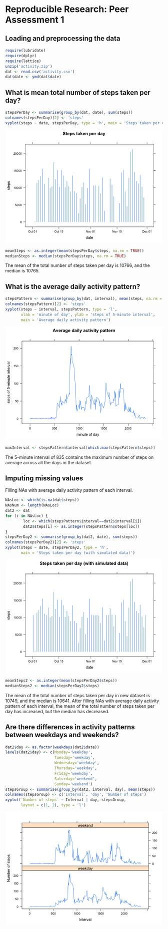 # Reproducible Research: Peer Assessment 1


## Loading and preprocessing the data


```r
require(lubridate)
require(dplyr)
require(lattice)
unzip('activity.zip')
dat <- read.csv('activity.csv')
dat$date <- ymd(dat$date)
```

## What is mean total number of steps taken per day?


```r
stepsPerDay <- summarise(group_by(dat, date), sum(steps))
colnames(stepsPerDay)[2] <- 'steps'
xyplot(steps ~ date, stepsPerDay, type = 'h', main = 'Steps taken per day')
```

![](./PA1_template_files/figure-html/stepsPerDay-1.png) 

```r
meanSteps <- as.integer(mean(stepsPerDay$steps, na.rm = TRUE))
medianSteps <- median(stepsPerDay$steps, na.rm = TRUE)
```

The mean of the total number of steps taken per day is 10766, and the median is 10765.

## What is the average daily activity pattern?


```r
stepsPattern <- summarise(group_by(dat, interval), mean(steps, na.rm = TRUE))
colnames(stepsPattern)[2] <- 'steps'
xyplot(steps ~ interval, stepsPattern, type = 'l',
       xlab = 'minute of day', ylab = 'steps of 5-minute interval',
       main = 'Average daily activity pattern')
```

![](./PA1_template_files/figure-html/stepsPattern-1.png) 

```r
maxInterval <- stepsPattern$interval[which.max(stepsPattern$steps)]
```

The 5-minute interval of 835 contains the maximum number of steps on average across all the days in the dataset.

## Imputing missing values

Filling NAs with average daily activity pattern of each interval.

```r
NAsLoc <- which(is.na(dat$steps))
NAsNum <- length(NAsLoc)
dat2 <- dat
for (i in NAsLoc) {
        loc <- which(stepsPattern$interval==dat2$interval[i])
        dat2$steps[i] <- as.integer(stepsPattern$steps[loc])
}
stepsPerDay2 <- summarise(group_by(dat2, date), sum(steps))
colnames(stepsPerDay2)[2] <- 'steps'
xyplot(steps ~ date, stepsPerDay2, type = 'h', 
       main = 'Steps taken per day (with simulated data)')
```

![](./PA1_template_files/figure-html/simulateData-1.png) 

```r
meanSteps2 <- as.integer(mean(stepsPerDay2$steps))
medianSteps2 <- median(stepsPerDay2$steps)
```

The mean of the total number of steps taken per day in new dataset is 10749, and the median is 10641. After filling NAs with average daily activity pattern of each interval, the mean of the total number of steps taken per day has increased, but the median has decreased.

## Are there differences in activity patterns between weekdays and weekends?


```r
dat2$day <- as.factor(weekdays(dat2$date))
levels(dat2$day) <- c(Monday='weekday',
                      Tuesday='weekday',
                      Wednesday='weekday',
                      Thursday='weekday',
                      Friday='weekday',
                      Saturday='weekend',
                      Sunday='weekend')
stepsGroup <- summarise(group_by(dat2, interval, day), mean(steps))
colnames(stepsGroup) <- c('Interval', 'day', 'Number of steps')
xyplot(`Number of steps` ~ Interval | day, stepsGroup,
       layout = c(1, 2), type = 'l')
```

![](./PA1_template_files/figure-html/stepsPatternCompare-1.png) 
